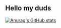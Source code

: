 ## Hello my duds

[![Anurag's GitHub stats](https://github-readme-stats.vercel.app/api?username=anuraghazra&theme=dark&show_icons=true)](https://github.com/mask66666)

